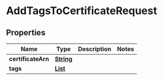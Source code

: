

# AddTagsToCertificateRequest


## Properties

| Name | Type | Description | Notes |
|------------ | ------------- | ------------- | -------------|
|**certificateArn** | [**String**](String.md) |  |  |
|**tags** | [**List**](List.md) |  |  |



